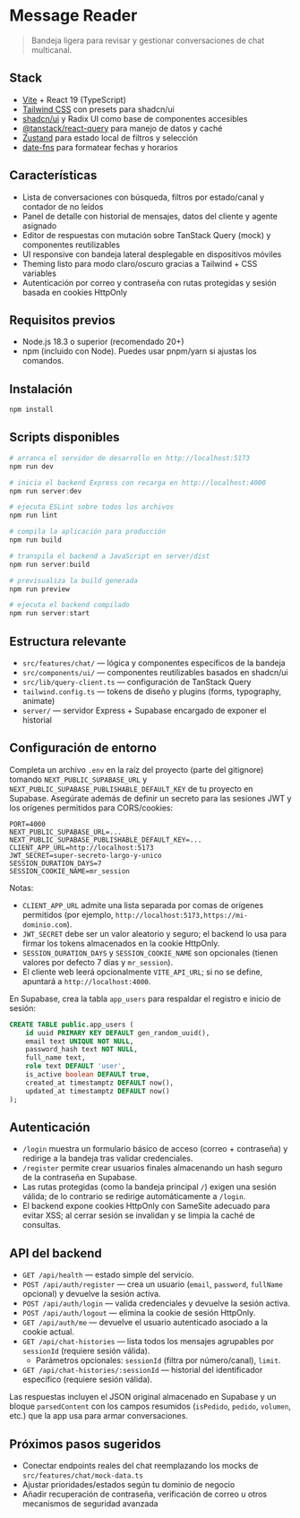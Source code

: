 # Message Reader

> Bandeja ligera para revisar y gestionar conversaciones de chat multicanal.

## Stack

- [Vite](https://vitejs.dev/) + React 19 (TypeScript)
- [Tailwind CSS](https://tailwindcss.com/) con presets para shadcn/ui
- [shadcn/ui](https://ui.shadcn.com/) y Radix UI como base de componentes accesibles
- [@tanstack/react-query](https://tanstack.com/query/latest) para manejo de datos y caché
- [Zustand](https://zustand-demo.pmnd.rs/) para estado local de filtros y selección
- [date-fns](https://date-fns.org/) para formatear fechas y horarios

## Características

- Lista de conversaciones con búsqueda, filtros por estado/canal y contador de no leídos
- Panel de detalle con historial de mensajes, datos del cliente y agente asignado
- Editor de respuestas con mutación sobre TanStack Query (mock) y componentes reutilizables
- UI responsive con bandeja lateral desplegable en dispositivos móviles
- Theming listo para modo claro/oscuro gracias a Tailwind + CSS variables
- Autenticación por correo y contraseña con rutas protegidas y sesión basada en cookies HttpOnly

## Requisitos previos

- Node.js 18.3 o superior (recomendado 20+)
- npm (incluido con Node). Puedes usar pnpm/yarn si ajustas los comandos.

## Instalación

```powershell
npm install
```

## Scripts disponibles

```powershell
# arranca el servidor de desarrollo en http://localhost:5173
npm run dev

# inicia el backend Express con recarga en http://localhost:4000
npm run server:dev

# ejecuta ESLint sobre todos los archivos
npm run lint

# compila la aplicación para producción
npm run build

# transpila el backend a JavaScript en server/dist
npm run server:build

# previsualiza la build generada
npm run preview

# ejecuta el backend compilado
npm run server:start
```

## Estructura relevante

- `src/features/chat/` — lógica y componentes específicos de la bandeja
- `src/components/ui/` — componentes reutilizables basados en shadcn/ui
- `src/lib/query-client.ts` — configuración de TanStack Query
- `tailwind.config.ts` — tokens de diseño y plugins (forms, typography, animate)
- `server/` — servidor Express + Supabase encargado de exponer el historial

## Configuración de entorno

Completa un archivo `.env` en la raíz del proyecto (parte del gitignore) tomando `NEXT_PUBLIC_SUPABASE_URL` y `NEXT_PUBLIC_SUPABASE_PUBLISHABLE_DEFAULT_KEY` de tu proyecto en Supabase. Asegúrate además de definir un secreto para las sesiones JWT y los orígenes permitidos para CORS/cookies:

```env
PORT=4000
NEXT_PUBLIC_SUPABASE_URL=...
NEXT_PUBLIC_SUPABASE_PUBLISHABLE_DEFAULT_KEY=...
CLIENT_APP_URL=http://localhost:5173
JWT_SECRET=super-secreto-largo-y-unico
SESSION_DURATION_DAYS=7
SESSION_COOKIE_NAME=mr_session
```

Notas:

- `CLIENT_APP_URL` admite una lista separada por comas de orígenes permitidos (por ejemplo, `http://localhost:5173,https://mi-dominio.com`).
- `JWT_SECRET` debe ser un valor aleatorio y seguro; el backend lo usa para firmar los tokens almacenados en la cookie HttpOnly.
- `SESSION_DURATION_DAYS` y `SESSION_COOKIE_NAME` son opcionales (tienen valores por defecto 7 días y `mr_session`).
- El cliente web leerá opcionalmente `VITE_API_URL`; si no se define, apuntará a `http://localhost:4000`.

En Supabase, crea la tabla `app_users` para respaldar el registro e inicio de sesión:

```sql
CREATE TABLE public.app_users (
	id uuid PRIMARY KEY DEFAULT gen_random_uuid(),
	email text UNIQUE NOT NULL,
	password_hash text NOT NULL,
	full_name text,
	role text DEFAULT 'user',
	is_active boolean DEFAULT true,
	created_at timestamptz DEFAULT now(),
	updated_at timestamptz DEFAULT now()
);
```

## Autenticación

- `/login` muestra un formulario básico de acceso (correo + contraseña) y redirige a la bandeja tras validar credenciales.
- `/register` permite crear usuarios finales almacenando un hash seguro de la contraseña en Supabase.
- Las rutas protegidas (como la bandeja principal `/`) exigen una sesión válida; de lo contrario se redirige automáticamente a `/login`.
- El backend expone cookies HttpOnly con SameSite adecuado para evitar XSS; al cerrar sesión se invalidan y se limpia la caché de consultas.

## API del backend

- `GET /api/health` — estado simple del servicio.
- `POST /api/auth/register` — crea un usuario (`email`, `password`, `fullName` opcional) y devuelve la sesión activa.
- `POST /api/auth/login` — valida credenciales y devuelve la sesión activa.
- `POST /api/auth/logout` — elimina la cookie de sesión HttpOnly.
- `GET /api/auth/me` — devuelve el usuario autenticado asociado a la cookie actual.
- `GET /api/chat-histories` — lista todos los mensajes agrupables por `sessionId` (requiere sesión válida).
	- Parámetros opcionales: `sessionId` (filtra por número/canal), `limit`.
- `GET /api/chat-histories/:sessionId` — historial del identificador específico (requiere sesión válida).

Las respuestas incluyen el JSON original almacenado en Supabase y un bloque `parsedContent` con los campos resumidos (`isPedido`, `pedido`, `volumen`, etc.) que la app usa para armar conversaciones.

## Próximos pasos sugeridos

- Conectar endpoints reales del chat reemplazando los mocks de `src/features/chat/mock-data.ts`
- Ajustar prioridades/estados según tu dominio de negocio
- Añadir recuperación de contraseña, verificación de correo u otros mecanismos de seguridad avanzada
